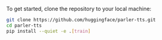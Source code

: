 To get started, clone the repository to your local machine:

```bash
git clone https://github.com/huggingface/parler-tts.git
cd parler-tts
pip install --quiet -e .[train]
